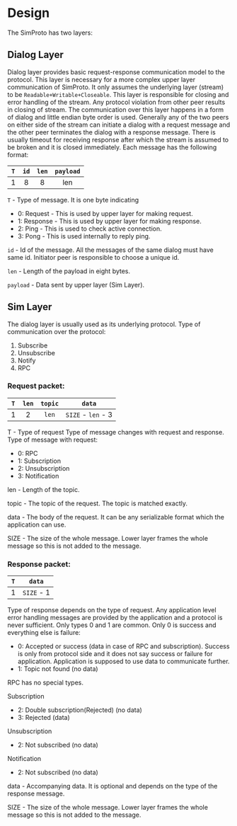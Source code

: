 # Design
The SimProto has two layers:

## Dialog Layer
Dialog layer provides basic request-response communication model to the protocol.
This layer is necessary for a more complex upper layer communication of SimProto.
It only assumes the underlying layer (stream) to be `Readable+Writable+Closeable`.
This layer is responsible for closing and error handling of the stream.
Any protocol violation from other peer results in closing of stream.
The communication over this layer happens in a form of dialog and little endian byte order is used.
Generally any of the two peers on either side of the stream can initiate a dialog with a request message and the other peer terminates the dialog with a response message.
There is usually timeout for receiving response after which the stream is assumed to be broken and it is closed immediately.
Each message has the following format:

`T`|`id`|`len`|`payload`
:-:|:--:|:---:|:-------:
 1 | 8  |  8  |   len

`T` - Type of message. It is one byte indicating 

 - 0: Request - This is used by upper layer for making request.
 - 1: Response - This is used by upper layer for making response.
 - 2: Ping - This is used to check active connection.
 - 3: Pong - This is used internally to reply ping.

`id` - Id of the message. All the messages of the same dialog must have same id.
Initiator peer is responsible to choose a unique id.

`len` - Length of the payload in eight bytes.

`payload` - Data sent by upper layer (Sim Layer).

## Sim Layer
The dialog layer is usually used as its underlying protocol.
Type of communication over the protocol:
1. Subscribe
2. Unsubscribe
3. Notify
4. RPC

### Request packet:

`T`|`len`|`topic`|`data`
:-:|:---:|:-----:|:----------------:
 1 |  2  | `len` |`SIZE` - `len` - 3

T - Type of request
Type of message changes with request and response. Type of message with request:
- 0: RPC
- 1: Subscription
- 2: Unsubscription
- 3: Notification

len - Length of the topic.

topic - The topic of the request. The topic is matched exactly.

data - The body of the request. It can be any serializable format which the application can use.

SIZE - The size of the whole message. Lower layer frames the whole message so this is not added to the message.

### Response packet:
`T`|`data`
:-:|:----------------:
 1 |`SIZE` - 1

Type of response depends on the type of request. Any application level error handling messages are provided by the application and a protocol is never sufficient. Only types 0 and 1 are common. Only 0 is success and everything else is failure:
 - 0: Accepted or success (data in case of RPC and subscription).
 Success is only from protocol side and it does not say success or failure for application. Application is supposed to use data to communicate further.
 - 1: Topic not found (no data)

RPC has no special types.

Subscription
 - 2: Double subscription(Rejected) (no data)
 - 3: Rejected (data)

Unsubscription
 - 2: Not subscribed (no data)

Notification
 - 2: Not subscribed (no data)
 
data - Accompanying data. It is optional and depends on the type of the response message.

SIZE - The size of the whole message. Lower layer frames the whole message so this is not added to the message.
